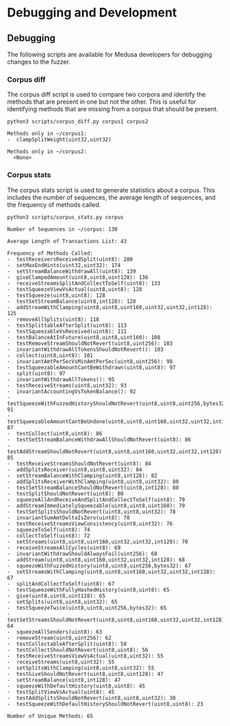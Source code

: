 # Debugging and Development

## Debugging

The following scripts are available for Medusa developers for debugging changes to the fuzzer.

### Corpus diff

The corpus diff script is used to compare two corpora and identify the methods that are present in one but not the other. This is useful for identifying methods that are missing from a corpus that should be present.

```shell
python3 scripts/corpus_diff.py corpus1 corpus2
```

```shell
Methods only in ~/corpus1:
-  clampSplitWeight(uint32,uint32)

Methods only in ~/corpus2:
  <None>
```

### Corpus stats

The corpus stats script is used to generate statistics about a corpus. This includes the number of sequences, the average length of sequences, and the frequency of methods called.

```shell
python3 scripts/corpus_stats.py corpus
```

```shell
Number of Sequences in ~/corpus: 130

Average Length of Transactions List: 43

Frequency of Methods Called:
-  testReceiversReceivedSplit(uint8): 280
-  setMaxEndHints(uint32,uint32): 174
-  setStreamBalanceWithdrawAll(uint8): 139
-  giveClampedAmount(uint8,uint8,uint128): 136
-  receiveStreamsSplitAndCollectToSelf(uint8): 133
-  testSqueezeViewVsActual(uint8,uint8): 128
-  testSqueeze(uint8,uint8): 128
-  testSetStreamBalance(uint8,int128): 128
-  addStreamWithClamping(uint8,uint8,uint160,uint32,uint32,int128): 125
-  removeAllSplits(uint8): 118
-  testSplittableAfterSplit(uint8): 113
-  testSqueezableVsReceived(uint8): 111
-  testBalanceAtInFuture(uint8,uint8,uint160): 108
-  testRemoveStreamShouldNotRevert(uint8,uint256): 103
-  invariantWithdrawAllTokensShouldNotRevert(): 103
-  collect(uint8,uint8): 101
-  invariantAmtPerSecVsMinAmtPerSec(uint8,uint256): 98
-  testSqueezableAmountCantBeWithdrawn(uint8,uint8): 97
-  split(uint8): 97
-  invariantWithdrawAllTokens(): 95
-  testReceiveStreams(uint8,uint32): 93
-  invariantAccountingVsTokenBalance(): 92
-  testSqueezeWithFuzzedHistoryShouldNotRevert(uint8,uint8,uint256,bytes32): 91
-  testSqueezableAmountCantBeUndone(uint8,uint8,uint160,uint32,uint32,int128): 87
-  testCollect(uint8,uint8): 86
-  testSetStreamBalanceWithdrawAllShouldNotRevert(uint8): 86
-  testAddStreamShouldNotRevert(uint8,uint8,uint160,uint32,uint32,int128): 85
-  testReceiveStreamsShouldNotRevert(uint8): 84
-  addSplitsReceiver(uint8,uint8,uint32): 84
-  setStreamBalanceWithClamping(uint8,int128): 82
-  addSplitsReceiverWithClamping(uint8,uint8,uint32): 80
-  testSetStreamBalanceShouldNotRevert(uint8,int128): 80
-  testSplitShouldNotRevert(uint8): 80
-  squeezeAllAndReceiveAndSplitAndCollectToSelf(uint8): 79
-  addStreamImmediatelySqueezable(uint8,uint8,uint160): 79
-  testSetSplitsShouldNotRevert(uint8,uint8,uint32): 78
-  invariantSumAmtDeltaIsZero(uint8): 78
-  testReceiveStreamsViewConsistency(uint8,uint32): 76
-  squeezeToSelf(uint8): 74
-  collectToSelf(uint8): 72
-  setStreams(uint8,uint8,uint160,uint32,uint32,int128): 70
-  receiveStreamsAllCycles(uint8): 69
-  invariantWithdrawShouldAlwaysFail(uint256): 68
-  addStream(uint8,uint8,uint160,uint32,uint32,int128): 68
-  squeezeWithFuzzedHistory(uint8,uint8,uint256,bytes32): 67
-  setStreamsWithClamping(uint8,uint8,uint160,uint32,uint32,int128): 67
-  splitAndCollectToSelf(uint8): 67
-  testSqueezeWithFullyHashedHistory(uint8,uint8): 65
-  give(uint8,uint8,uint128): 65
-  setSplits(uint8,uint8,uint32): 65
-  testSqueezeTwice(uint8,uint8,uint256,bytes32): 65
-  testSetStreamsShouldNotRevert(uint8,uint8,uint160,uint32,uint32,int128): 64
-  squeezeAllSenders(uint8): 63
-  removeStream(uint8,uint256): 62
-  testCollectableAfterSplit(uint8): 58
-  testCollectShouldNotRevert(uint8,uint8): 56
-  testReceiveStreamsViewVsActual(uint8,uint32): 55
-  receiveStreams(uint8,uint32): 55
-  setSplitsWithClamping(uint8,uint8,uint32): 55
-  testGiveShouldNotRevert(uint8,uint8,uint128): 47
-  setStreamBalance(uint8,int128): 47
-  squeezeWithDefaultHistory(uint8,uint8): 45
-  testSplitViewVsActual(uint8): 45
-  testAddSplitsShouldNotRevert(uint8,uint8,uint32): 30
-  testSqueezeWithDefaultHistoryShouldNotRevert(uint8,uint8): 23

Number of Unique Methods: 65
```
